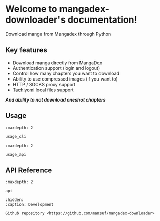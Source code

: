 # Welcome to mangadex-downloader's documentation!

Download manga from Mangadex through Python

## Key features

- Download manga directly from MangaDex 
- Authentication support (login and logout)
- Control how many chapters you want to download
- Ability to use compressed images (if you want to)
- HTTP / SOCKS proxy support
- [Tachiyomi](https://github.com/tachiyomiorg/tachiyomi) local files support

***And ability to not download oneshot chapters***

## Usage

```{toctree}
:maxdepth: 2

usage_cli
```

```{toctree}
:maxdepth: 2

usage_api
```

## API Reference

```{toctree}
:maxdepth: 2

api
```

```{toctree}
:hidden:
:caption: Development

Github repository <https://github.com/mansuf/mangadex-downloader>